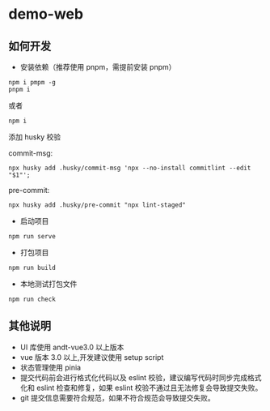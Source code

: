 # demo-web

## 如何开发

-   安装依赖（推荐使用 pnpm，需提前安装 pnpm）

```
npm i pmpm -g
pnpm i
```

或者

```
npm i
```

添加 husky 校验

commit-msg:

    npx husky add .husky/commit-msg 'npx --no-install commitlint --edit "$1"';

pre-commit:

    npx husky add .husky/pre-commit "npx lint-staged"

-   启动项目

```
npm run serve
```

-   打包项目

```
npm run build
```

-   本地测试打包文件

```
npm run check
```

## 其他说明

-   UI 库使用 andt-vue3.0 以上版本
-   vue 版本 3.0 以上,开发建议使用 setup script
-   状态管理使用 pinia
-   提交代码前会进行格式化代码以及 eslint 校验，建议编写代码时同步完成格式化和 eslint 检查和修复，如果 eslint 校验不通过且无法修复会导致提交失败。
-   git 提交信息需要符合规范，如果不符合规范会导致提交失败。
